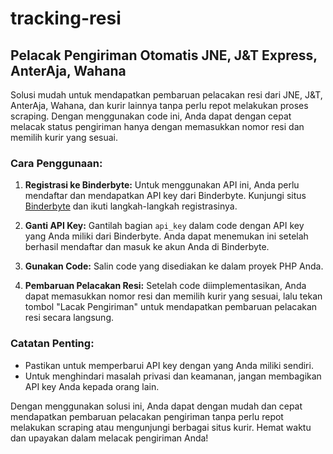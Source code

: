 # tracking-resi
## Pelacak Pengiriman Otomatis JNE, J&T Express, AnterAja, Wahana

Solusi mudah untuk mendapatkan pembaruan pelacakan resi dari JNE, J&T, AnterAja, Wahana, dan kurir lainnya tanpa perlu repot melakukan proses scraping. Dengan menggunakan code ini, Anda dapat dengan cepat melacak status pengiriman hanya dengan memasukkan nomor resi dan memilih kurir yang sesuai.

### Cara Penggunaan:

1. **Registrasi ke Binderbyte:**
   Untuk menggunakan API ini, Anda perlu mendaftar dan mendapatkan API key dari Binderbyte. Kunjungi situs [Binderbyte](https://binderbyte.com/) dan ikuti langkah-langkah registrasinya.

2. **Ganti API Key:**
   Gantilah bagian `api_key` dalam code dengan API key yang Anda miliki dari Binderbyte. Anda dapat menemukan ini setelah berhasil mendaftar dan masuk ke akun Anda di Binderbyte.

3. **Gunakan Code:**
   Salin code yang disediakan ke dalam proyek PHP Anda.

4. **Pembaruan Pelacakan Resi:**
   Setelah code diimplementasikan, Anda dapat memasukkan nomor resi dan memilih kurir yang sesuai, lalu tekan tombol "Lacak Pengiriman" untuk mendapatkan pembaruan pelacakan resi secara langsung.

### Catatan Penting:

- Pastikan untuk memperbarui API key dengan yang Anda miliki sendiri.
- Untuk menghindari masalah privasi dan keamanan, jangan membagikan API key Anda kepada orang lain.

Dengan menggunakan solusi ini, Anda dapat dengan mudah dan cepat mendapatkan pembaruan pelacakan pengiriman tanpa perlu repot melakukan scraping atau mengunjungi berbagai situs kurir. Hemat waktu dan upayakan dalam melacak pengiriman Anda!
